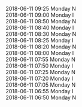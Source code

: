 2018-06-11 09:25 Monday  N  
2018-06-11 09:00 Monday  I  
2018-06-11 08:50 Monday  N  
2018-06-11 08:40 Monday  I  
2018-06-11 08:30 Monday  N  
2018-06-11 08:25 Monday  I  
2018-06-11 08:20 Monday  N  
2018-06-11 08:00 Monday  I  
2018-06-11 07:55 Monday  N  
2018-06-11 07:50 Monday  I  
2018-06-11 07:25 Monday  N  
2018-06-11 07:20 Monday  I  
2018-06-11 07:05 Monday  N  
2018-06-11 06:55 Monday  I  
2018-06-11 06:50 Monday  N  
